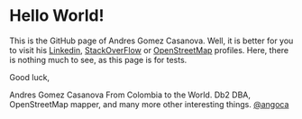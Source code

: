 # Hello World!

This is the GitHub page of Andres Gomez Casanova.
Well, it is better for you to visit his [Linkedin](https://www.linkedin.com/in/angoca/), [StackOverFlow](https://stackoverflow.com/users/456274/angoca) or [OpenStreetMap](https://www.openstreetmap.org/user/AngocA) profiles.
Here, there is nothing much to see, as this page is for tests.

Good luck,


Andres Gomez Casanova
From Colombia to the World.
Db2 DBA, OpenStreetMap mapper, and many more other interesting things.
[@angoca](twitter.com/angoca)
